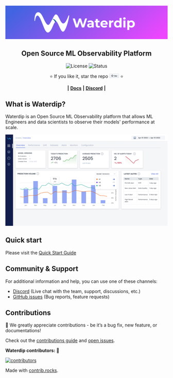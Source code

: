 <p align="center">
    <img alt="Logo" src="docs/assets/wd_full_logo.png" width="1512">
</p>
<h2 align="center">
 Open Source ML Observability Platform
</h2>

<p align="center">
<img alt="License" src="https://img.shields.io/badge/license-Apache--2.0-0466C8"/>
<img alt="Status" src="https://img.shields.io/github/checks-status/waterdipai/waterdip/main?logo=0466C8"/>

<div align="center">
⭐️ If you like it, star the repo <a href="https://github.com/waterdipai/waterdip/stargazers"><img src="docs/assets/star_github.png" width="30"/></a> ⭐

**|**
<a href="https://docs.waterdip.ai/">**Docs**</a>
**|**
<a href="https://discord.gg/Qt4v3fjf/">**Discord**</a>
**|**

</div>

## What is Waterdip?

Waterdip is an Open Source ML Observability platform that allows ML Engineers and data scientists to observe their models' performance at scale.

![Tests example](docs/assets/wd_model_overview.png)

## Quick start

Please visit the [Quick Start Guide](https://docs.waterdip.ai/introduction/quick_start/)

## Community & Support

For additional information and help, you can use one of these channels:

* [Discord](https://discord.gg/Qt4v3fjf/) \(Live chat with the team, support, discussions, etc.\)
* [GitHub issues](https://github.com/waterdipai/waterdip/issues) \(Bug reports, feature requests)

## **Contributions**

:raised_hands: We greatly appreciate contributions - be it’s a bug fix, new feature, or documentations!

Check out the [contributions guide](https://github.com/waterdipai/waterdip/blob/main/CONTRIBUTING.md) and [open issues](https://github.com/waterdipai/waterdip/issues).

**Waterdip contributors: :blue_heart:**

<a href="https://github.com/waterdipai/waterdip/graphs/contributors">
  <img alt="contributors" src="https://contrib.rocks/image?repo=waterdipai/waterdip" />
</a>

Made with [contrib.rocks](https://contrib.rocks).

